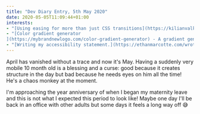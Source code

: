 ```yaml
---
title: "Dev Diary Entry, 5th May 2020"
date: 2020-05-05T11:09:44+01:00
interests:
- "[Using easing for more than just CSS transitions](https://kilianvalkhof.com/2020/css-html/using-easing-for-more-than-just-css-transitions/) - Another gradient trick: use easing to create smoother gradients."
- "[Color gradient generator
](https://mybrandnewlogo.com/color-gradient-generator) - A gradient generator with a pretty UI."
- "[Writing my accessibility statement.](https://ethanmarcotte.com/wrote/an-accessibility-statement/) - I'd never heard of accessibility statements before reading this and they're a nice idea."
---
```


April has vanished without a trace and now it's May. Having a suddenly very mobile 10 month old is a blessing and a curse: good because it creates structure in the day but bad because he needs eyes on him all the time! He's a chaos monkey at the moment.

I'm approaching the year anniversary of when I began my maternity leave and this is not what I expected this period to look like! Maybe one day I'll be back in an office with other adults but some days it feels a long way off 😅
